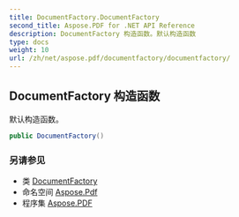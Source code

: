 ```yaml
---
title: DocumentFactory.DocumentFactory
second_title: Aspose.PDF for .NET API Reference
description: DocumentFactory 构造函数。默认构造函数
type: docs
weight: 10
url: /zh/net/aspose.pdf/documentfactory/documentfactory/
---
```

## DocumentFactory 构造函数

默认构造函数。

```csharp
public DocumentFactory()
```

### 另请参见

* 类 [DocumentFactory](../)
* 命名空间 [Aspose.Pdf](../../../aspose.pdf/)
* 程序集 [Aspose.PDF](../../../)